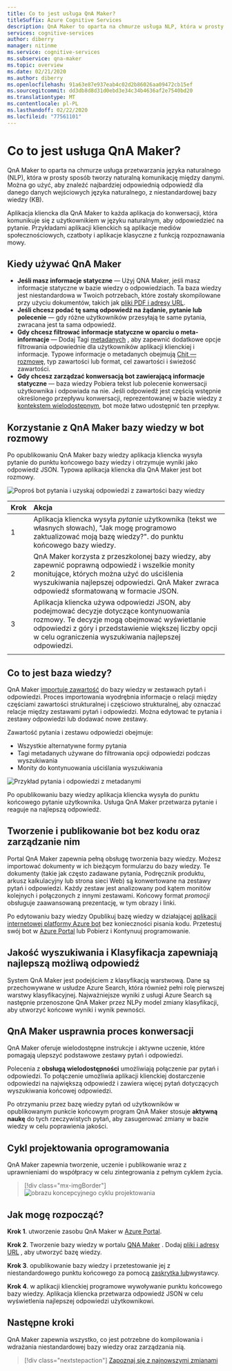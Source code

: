 ```yaml
---
title: Co to jest usługa QnA Maker?
titleSuffix: Azure Cognitive Services
description: QnA Maker to oparta na chmurze usługa NLP, która w prosty sposób tworzy naturalną komunikację między danymi. Można go użyć, aby znaleźć najbardziej odpowiednią odpowiedź dla danego danych wejściowych języka naturalnego, z niestandardowej bazy wiedzy (KB).
services: cognitive-services
author: diberry
manager: nitinme
ms.service: cognitive-services
ms.subservice: qna-maker
ms.topic: overview
ms.date: 02/21/2020
ms.author: diberry
ms.openlocfilehash: 91a63e87e937eab4c02d2b86026aa09472cb15ef
ms.sourcegitcommit: dd3db8d8d31d0ebd3e34c34b4636af2e7540bd20
ms.translationtype: MT
ms.contentlocale: pl-PL
ms.lasthandoff: 02/22/2020
ms.locfileid: "77561101"
---
```

# <a name="what-is-the-qna-maker-service"></a>Co to jest usługa QnA Maker?

QnA Maker to oparta na chmurze usługa przetwarzania języka naturalnego (NLP), która w prosty sposób tworzy naturalną komunikację między danymi. Można go użyć, aby znaleźć najbardziej odpowiednią odpowiedź dla danego danych wejściowych języka naturalnego, z niestandardowej bazy wiedzy (KB).

Aplikacja kliencka dla QnA Maker to każda aplikacja do konwersacji, która komunikuje się z użytkownikiem w języku naturalnym, aby odpowiedzieć na pytanie. Przykładami aplikacji klienckich są aplikacje mediów społecznościowych, czatboty i aplikacje klasyczne z funkcją rozpoznawania mowy.

## <a name="when-to-use-qna-maker"></a>Kiedy używać QnA Maker

* **Jeśli masz informacje statyczne** — Użyj QNA Maker, jeśli masz informacje statyczne w bazie wiedzy o odpowiedziach. Ta baza wiedzy jest niestandardowa w Twoich potrzebach, które zostały skompilowane przy użyciu dokumentów, takich jak [pliki PDF i adresy URL](../concepts/content-types.md).
* **Jeśli chcesz podać tę samą odpowiedź na żądanie, pytanie lub polecenie** — gdy różne użytkowników przesyłają te same pytania, zwracana jest ta sama odpowiedź.
* **Gdy chcesz filtrować informacje statyczne w oparciu o meta-informacje** — Dodaj Tagi [metadanych](../how-to/metadata-generateanswer-usage.md) , aby zapewnić dodatkowe opcje filtrowania odpowiednie dla użytkowników aplikacji klienckiej i informacje. Typowe informacje o metadanych obejmują [Chit — rozmowę](../how-to/chit-chat-knowledge-base.md), typ zawartości lub format, cel zawartości i świeżość zawartości.
* **Gdy chcesz zarządzać konwersacją bot zawierającą informacje statyczne** — baza wiedzy Pobiera tekst lub polecenie konwersacji użytkownika i odpowiada na nie. Jeśli odpowiedź jest częścią wstępnie określonego przepływu konwersacji, reprezentowanej w bazie wiedzy z [kontekstem wielodostępnym](../how-to/multiturn-conversation.md), bot może łatwo udostępnić ten przepływ.

## <a name="use-qna-maker-knowledge-base-in-a-chat-bot"></a>Korzystanie z QnA Maker bazy wiedzy w bot rozmowy

Po opublikowaniu QnA Maker bazy wiedzy aplikacja kliencka wysyła pytanie do punktu końcowego bazy wiedzy i otrzymuje wyniki jako odpowiedź JSON. Typowa aplikacja kliencka dla QnA Maker jest bot rozmowy.

![Poproś bot pytania i uzyskaj odpowiedzi z zawartości bazy wiedzy](../media/qnamaker-overview-learnabout/bot-chat-with-qnamaker.png)

|Krok|Akcja|
|:--|:--|
|1|Aplikacja kliencka wysyła _pytanie_ użytkownika (tekst we własnych słowach), "Jak mogę programowo zaktualizować moją bazę wiedzy?". do punktu końcowego bazy wiedzy.|
|2|QnA Maker korzysta z przeszkolonej bazy wiedzy, aby zapewnić poprawną odpowiedź i wszelkie monity monitujące, których można użyć do uściślenia wyszukiwania najlepszej odpowiedzi. QnA Maker zwraca odpowiedź sformatowaną w formacie JSON.|
|3|Aplikacja kliencka używa odpowiedzi JSON, aby podejmować decyzje dotyczące kontynuowania rozmowy. Te decyzje mogą obejmować wyświetlanie odpowiedzi z góry i przedstawienie większej liczby opcji w celu ograniczenia wyszukiwania najlepszej odpowiedzi. |
|||

## <a name="what-is-a-knowledge-base"></a>Co to jest baza wiedzy?

QnA Maker [importuje zawartość](../concepts/knowledge-base.md) do bazy wiedzy w zestawach pytań i odpowiedzi. Proces importowania wyodrębnia informacje o relacji między częściami zawartości strukturalnej i częściowo strukturalnej, aby oznaczać relacje między zestawami pytań i odpowiedzi. Można edytować te pytania i zestawy odpowiedzi lub dodawać nowe zestawy.

Zawartość pytania i zestawu odpowiedzi obejmuje:
* Wszystkie alternatywne formy pytania
* Tagi metadanych używane do filtrowania opcji odpowiedzi podczas wyszukiwania
* Monity do kontynuowania uściślania wyszukiwania

![Przykład pytania i odpowiedzi z metadanymi](../media/qnamaker-overview-learnabout/example-question-and-answer-with-metadata.png)

Po opublikowaniu bazy wiedzy aplikacja kliencka wysyła do punktu końcowego pytanie użytkownika. Usługa QnA Maker przetwarza pytanie i reaguje na najlepszą odpowiedź.

## <a name="create-manage-and-publish-to-a-bot-without-code"></a>Tworzenie i publikowanie bot bez kodu oraz zarządzanie nim

Portal QnA Maker zapewnia pełną obsługę tworzenia bazy wiedzy. Możesz importować dokumenty w ich bieżącym formularzu do bazy wiedzy. Te dokumenty (takie jak często zadawane pytania, Podręcznik produktu, arkusz kalkulacyjny lub strona sieci Web) są konwertowane na zestawy pytań i odpowiedzi. Każdy zestaw jest analizowany pod kątem monitów kolejnych i połączonych z innymi zestawami. Końcowy format _promocji_ obsługuje zaawansowaną prezentację, w tym obrazy i linki.

Po edytowaniu bazy wiedzy Opublikuj bazę wiedzy w działającej [aplikacji internetowej platformy Azure bot](https://azure.microsoft.com/services/bot-service/) bez konieczności pisania kodu. Przetestuj swój bot w [Azure Portal](https://portal.azure.com) lub Pobierz i Kontynuuj programowanie.

## <a name="search-quality-and-ranking-provides-the-best-possible-answer"></a>Jakość wyszukiwania i Klasyfikacja zapewniają najlepszą możliwą odpowiedź

System QnA Maker jest podejściem z klasyfikacją warstwową. Dane są przechowywane w usłudze Azure Search, która również pełni rolę pierwszej warstwy klasyfikacyjnej. Najważniejsze wyniki z usługi Azure Search są następnie przenoszone QnA Maker przez NLPy model zmiany klasyfikacji, aby utworzyć końcowe wyniki i wynik pewności.

## <a name="qna-maker-improves-the-conversation-process"></a>QnA Maker usprawnia proces konwersacji

QnA Maker oferuje wielodostępne instrukcje i aktywne uczenie, które pomagają ulepszyć podstawowe zestawy pytań i odpowiedzi.

Polecenia z **obsługą wielodostępności** umożliwiają połączenie par pytań i odpowiedzi. To połączenie umożliwia aplikacji klienckiej dostarczenie odpowiedzi na największą odpowiedź i zawiera więcej pytań dotyczących wyszukiwania końcowej odpowiedzi.

Po otrzymaniu przez bazę wiedzy pytań od użytkowników w opublikowanym punkcie końcowym program QnA Maker stosuje **aktywną naukę** do tych rzeczywistych pytań, aby zasugerować zmiany w bazie wiedzy w celu poprawienia jakości.

## <a name="development-lifecycle"></a>Cykl projektowania oprogramowania

QnA Maker zapewnia tworzenie, uczenie i publikowanie wraz z uprawnieniami do współpracy w celu zintegrowania z pełnym cyklem życia.

> [!div class="mx-imgBorder"]
> ![obrazu koncepcyjnego cyklu projektowania](../media/qnamaker-overview-learnabout/development-cycle.png)


## <a name="how-do-i-start"></a>Jak mogę rozpocząć?

**Krok 1**. utworzenie zasobu QnA Maker w [Azure Portal](https://portal.azure.com).

**Krok 2**. Tworzenie bazy wiedzy w portalu [QNA Maker](https://www.qnamaker.ai) . Dodaj [pliki i adresy URL](../concepts/content-types.md) , aby utworzyć bazę wiedzy.

**Krok 3**. opublikowanie bazy wiedzy i przetestowanie jej z niestandardowego punktu końcowego za pomocą [zaskrytka lub](../Quickstarts/get-answer-from-knowledge-base-using-url-tool.md)wystawcy.

**Krok 4**. w aplikacji klienckiej programowe wywoływanie punktu końcowego bazy wiedzy. Aplikacja kliencka przetwarza odpowiedź JSON w celu wyświetlenia najlepszej odpowiedzi użytkownikowi.

## <a name="next-steps"></a>Następne kroki
QnA Maker zapewnia wszystko, co jest potrzebne do kompilowania i wdrażania niestandardowej bazy wiedzy oraz zarządzania nią.

> [!div class="nextstepaction"]
> [Zapoznaj się z najnowszymi zmianami](../whats-new.md)
